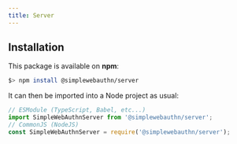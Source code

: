 ```yaml
---
title: Server
---
```


## Installation

This package is available on **npm**:

```bash
$> npm install @simplewebauthn/server
```

It can then be imported into a Node project as usual:

```ts
// ESModule (TypeScript, Babel, etc...)
import SimpleWebAuthnServer from '@simplewebauthn/server';
// CommonJS (NodeJS)
const SimpleWebAuthnServer = require('@simplewebauthn/server');
```
